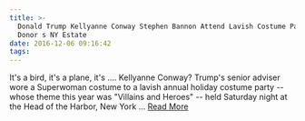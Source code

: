 ```yaml
---
title: >-
  Donald Trump Kellyanne Conway Stephen Bannon Attend Lavish Costume Party at
  Donor s NY Estate
date: 2016-12-06 09:16:42
tags:
---
```

It's a bird, it's a plane, it's .... Kellyanne Conway? Trump's senior adviser wore a Superwoman costume to a lavish annual holiday costume party -- whose theme this year was "Villains and Heroes" -- held Saturday night at the Head of the Harbor, New York ...
[Read More](http://abcnews.go.com/Politics/donald-trump-kellyanne-conway-stephen-bannon-attend-lavish/story?id=43958443)